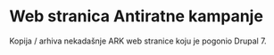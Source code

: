 # Web stranica Antiratne kampanje

Kopija / arhiva nekadašnje ARK web stranice koju je pogonio Drupal 7.
